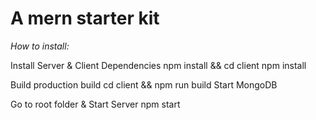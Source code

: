 <h1>A mern starter kit </h1>

<i>How to install:</i>

Install Server & Client Dependencies
npm install && cd client npm install

Build production build
cd client && npm run build
Start MongoDB

Go to root folder & Start Server
npm start
